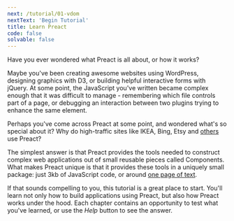 ```yaml
---
next: /tutorial/01-vdom
nextText: 'Begin Tutorial'
title: Learn Preact
code: false
solvable: false
---
```


Have you ever wondered what Preact is all about, or how it works?

Maybe you've been creating awesome websites using WordPress, designing
graphics with D3, or building helpful interactive forms with jQuery.
At some point, the JavaScript you've written became complex enough that
it was difficult to manage - remembering which file controls part of a
page, or debugging an interaction between two plugins trying to enhance
the same element.

Perhaps you've come across Preact at some point, and wondered what's so
special about it? Why do high-traffic sites like IKEA, Bing, Etsy and
[others] use Preact?

The simplest answer is that Preact provides the tools needed to construct
complex web applications out of small reusable pieces called Components.
What makes Preact unique is that it provides these tools in a uniquely
small package: just 3kb of JavaScript code, or around
[one page of text](https://unpkg.com/preact).

If that sounds compelling to you, this tutorial is a great place to start.
You'll learn not only how to build applications using Preact, but also how
Preact works under the hood. Each chapter contains an opportunity to test
what you've learned, or use the _Help_ button to see the answer.

[others]: /about/we-are-using/
